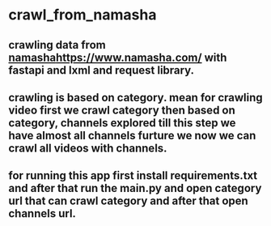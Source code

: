 # crawl_from_namasha

## crawling data from [namasha](https://www.namasha.com/)https://www.namasha.com/  with fastapi and lxml and request library.
## crawling is based on category. mean for crawling video first we crawl category then based on category, channels explored till this step we have almost all channels furture we now we can crawl all videos with channels.

## for running this app first install requirements.txt and after that run the main.py and open category url that can crawl category and after that open channels url.

